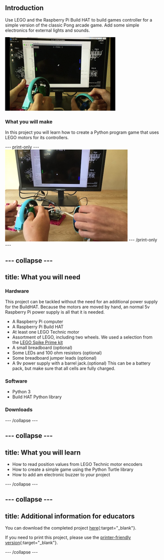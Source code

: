 ## Introduction

Use LEGO and the Raspberry Pi Build HAT to build games controller for a simple version of the classic Pong arcade game. Add some simple electronics for external lights and sounds. 

![A movie showing a pong game being controlled by two LEGO motors with large blue wheels](images/pong_gif.gif)

### What you will make

In this project you will learn how to create a Python program game that uses LEGO motors for its controllers.


--- print-only ---
![Complete project](images/finished.JPG)
--- /print-only ---

--- collapse ---
---
title: What you will need
---
### Hardware

This project can be tackled without the need for an additional power supply for the BuildHAT. Because the motors are moved by hand, an normal 5v Raspberry Pi power supply is all that it is needed. 

+ A Raspberry Pi computer
+ A Raspberry Pi Build HAT
+ At least one LEGO Technic motor
+ Assortment of LEGO, including two wheels. We used a selection from the [LEGO Spike Prime kit](https://education.lego.com/en-gb/product/spike-prime)
+ A small breadboard (optional)
+ Some LEDs and 100 ohm resistors (optional)
+ Some breadboard jumper leads (optional)
+ A 9v power supply with a barrel jack.(optional) This can be a battery pack, but make sure that all cells are fully charged. 

### Software

+ Python 3
+ Build HAT Python library


### Downloads


--- /collapse ---

--- collapse ---
---
title: What you will learn
---

- How to read position values from LEGO Technic motor encoders
- How to create a simple game using the Python Turtle library
- How to add am electronic buzzer to your project

--- /collapse ---

--- collapse ---
---
title: Additional information for educators
---

You can download the completed project [here](http://rpf.io/p/en/projectName-get){:target="_blank"}.

If you need to print this project, please use the [printer-friendly version](https://projects.raspberrypi.org/en/projects/projectName/print){:target="_blank"}.

--- /collapse ---

